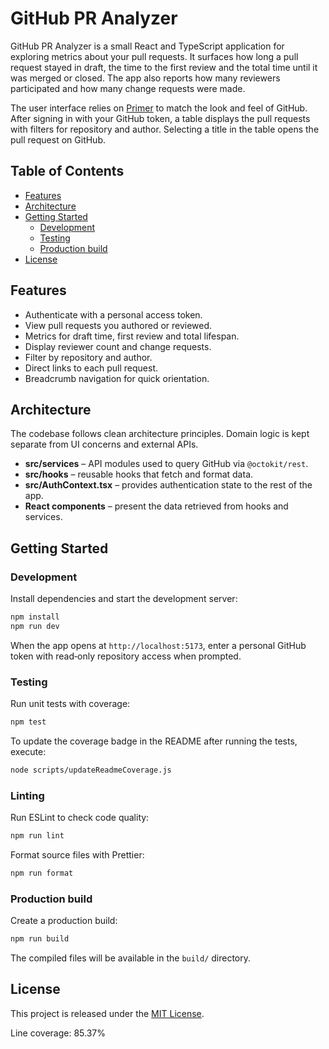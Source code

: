 # GitHub PR Analyzer

GitHub PR Analyzer is a small React and TypeScript application for exploring metrics about your pull requests. It surfaces how long a pull request stayed in draft, the time to the first review and the total time until it was merged or closed. The app also reports how many reviewers participated and how many change requests were made.

The user interface relies on [Primer](https://primer.style) to match the look and feel of GitHub. After signing in with your GitHub token, a table displays the pull requests with filters for repository and author. Selecting a title in the table opens the pull request on GitHub.

## Table of Contents

- [Features](#features)
- [Architecture](#architecture)
- [Getting Started](#getting-started)
  - [Development](#development)
  - [Testing](#testing)
  - [Production build](#production-build)
- [License](#license)

## Features

- Authenticate with a personal access token.
- View pull requests you authored or reviewed.
- Metrics for draft time, first review and total lifespan.
- Display reviewer count and change requests.
- Filter by repository and author.
- Direct links to each pull request.
- Breadcrumb navigation for quick orientation.

## Architecture

The codebase follows clean architecture principles. Domain logic is kept separate from UI concerns and external APIs.

- **src/services** – API modules used to query GitHub via `@octokit/rest`.
- **src/hooks** – reusable hooks that fetch and format data.
- **src/AuthContext.tsx** – provides authentication state to the rest of the app.
- **React components** – present the data retrieved from hooks and services.

## Getting Started

### Development

Install dependencies and start the development server:

```bash
npm install
npm run dev
```

When the app opens at `http://localhost:5173`, enter a personal GitHub token with read‑only repository access when prompted.

### Testing

Run unit tests with coverage:

```bash
npm test
```

To update the coverage badge in the README after running the tests, execute:

```bash
node scripts/updateReadmeCoverage.js
```

### Linting

Run ESLint to check code quality:

```bash
npm run lint
```

Format source files with Prettier:

```bash
npm run format
```

### Production build

Create a production build:

```bash
npm run build
```

The compiled files will be available in the `build/` directory.

## License

This project is released under the [MIT License](LICENSE).

Line coverage: 85.37%
